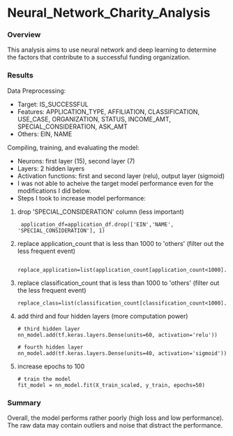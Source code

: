 # Neural_Network_Charity_Analysis

### Overview
This analysis aims to use neural network and deep learning to determine the factors that contribute to a successful funding organization.

### Results

Data Preprocessing:

-  Target: IS_SUCCESSFUL
-  Features: APPLICATION_TYPE, AFFILIATION, CLASSIFICATION, USE_CASE, ORGANIZATION, STATUS, INCOME_AMT, SPECIAL_CONSIDERATION, ASK_AMT
-  Others: EIN, NAME

Compiling, training, and evaluating the model:

-  Neurons: first layer (15), second layer (7)
-  Layers: 2 hidden layers
-  Activation functions: first and second layer (relu), output layer (sigmoid)
-  I was not able to acheive the target model performance even for the modifications I did below.  
- Steps I took to increase model performance:

1.  drop 'SPECIAL_CONSIDERATION' column (less important)

         application_df=application_df.drop(['EIN','NAME', 'SPECIAL_CONSIDERATION'], 1)
        
2.  replace application_count that is less than 1000 to 'others' (filter out the less frequent event)
         
         replace_application=list(application_count[application_count<1000].index)
         
3.  replace classification_count that is less than 1000 to 'others' (filter out the less frequent event)

        replace_class=list(classification_count[classification_count<1000].index)
        
4.  add third and four hidden layers (more computation power)

        # third hidden layer
        nn_model.add(tf.keras.layers.Dense(units=60, activation='relu'))
        
        # fourth hidden layer
        nn_model.add(tf.keras.layers.Dense(units=40, activation='sigmoid'))
        
5.  increase epochs to 100
        
        # train the model
        fit_model = nn_model.fit(X_train_scaled, y_train, epochs=50)
        

### Summary

Overall, the model performs rather poorly (high loss and low performance). The raw data may contain outliers and noise that distract the performance. 
